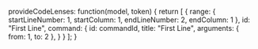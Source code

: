 provideCodeLenses: function(model, token) {
    return [
        {
            range: {
                startLineNumber: 1,
                startColumn: 1,
                endLineNumber: 2,
                endColumn: 1
            },
            id: "First Line",
            command: {
                id: commandId,
                title: "First Line",
                arguments: { from: 1, to: 2 },
            }
        }
    ];
}